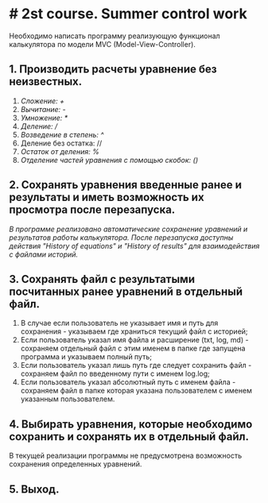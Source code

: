 # # 2st course. Summer control work

Необходимо написать программу реализующую функционал калькулятора по модели MVC (Model-View-Controller).

## 1. Производить расчеты уравнение без неизвестных.
1. _Сложение: +_ 
2. _Вычитание: -_
3. _Умножение: *_
4. _Деление: /_
5. _Возведение в степень: ^_
6. Деление без остатка: //
7. _Остаток от деления: %_
8. _Отделение частей уравнения с помощью скобок: ()_

## 2. Сохранять уравнения введенные ранее и результаты и иметь возможность их просмотра после перезапуска.
_В программе реализовано автоматические сохранение уравнений и результатов работы калькулятора. После перезапуска доступны действия "History of equations" и "History of results" для взаимодействия с файлами историй._

## 3. Сохранять файл с результатыми посчитанных ранее уравнений в отдельный файл.
1. В случае если пользователь не указывает имя и путь для сохранения - указываем где храниться текущий файл с историей;
2. Если пользователь указал имя файла и расширение (txt, log, md) - сохраняем отдельный файл с этим именем в папке где запущена
программа и указываем полный путь;
3. Если пользователь указал лишь путь где следует сохранить файл - сохраняем файл по введенному пути с именем log.log;
4. Если пользователь указал абсолютный путь с именем файла - сохраняем файл в папке которая указана пользователем с именем
указанным пользователем.

## 4. Выбирать уравнения, которые необходимо сохранить и сохранять их в отдельный файл.
В текущей реализации программы не предусмотрена возможность сохранения определенных уравнений.

## 5. Выход.